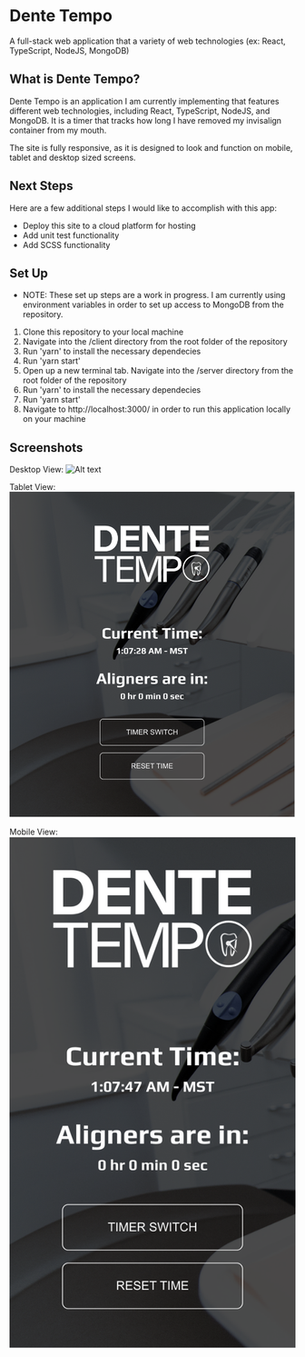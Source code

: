 # Dente Tempo

A full-stack web application that a variety of web technologies (ex: React, TypeScript, NodeJS, MongoDB)

## What is Dente Tempo?

Dente Tempo is an application I am currently implementing that features different web technologies, including React, TypeScript, NodeJS, and MongoDB. It is a timer that tracks how long I have removed my invisalign container from my mouth.

The site is fully responsive, as it is designed to look and function on mobile, tablet and desktop sized screens.

## Next Steps

Here are a few additional steps I would like to accomplish with this app:

- Deploy this site to a cloud platform for hosting
- Add unit test functionality
- Add SCSS functionality

## Set Up

- NOTE: These set up steps are a work in progress. I am currently using environment variables in order to set up access to MongoDB from the repository.

1. Clone this repository to your local machine
2. Navigate into the /client directory from the root folder of the repository
3. Run 'yarn' to install the necessary dependecies
4. Run 'yarn start'
5. Open up a new terminal tab. Navigate into the /server directory from the root folder of the repository
6. Run 'yarn' to install the necessary dependecies
7. Run 'yarn start'
8. Navigate to http://localhost:3000/ in order to run this application locally on your machine

## Screenshots

Desktop View:
![Alt text](/client/src/images/dente-tempo-desktop.png?raw=true "Dente Tempo - Desktop View")

Tablet View:
![Alt text](/client/src/images/dente-tempo-tablet.png?raw=true "Dente Tempo - Tablet View")

Mobile View:
![Alt text](/client/src/images/dente-tempo-mobile.png?raw=true "Dente Tempo - Mobile View")
